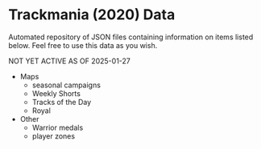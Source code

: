 # Trackmania (2020) Data

Automated repository of JSON files containing information on items listed below. Feel free to use this data as you wish.

NOT YET ACTIVE AS OF 2025-01-27

- Maps
    - seasonal campaigns
    - Weekly Shorts
    - Tracks of the Day
    - Royal
- Other
    - Warrior medals
    - player zones
